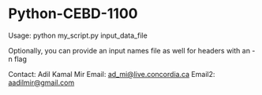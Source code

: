 # Python-CEBD-1100

Usage: 
python my_script.py input_data_file

Optionally, you can provide an input names file as well for headers with an -n flag 





Contact: 
Adil Kamal Mir
Email: ad_mi@live.concordia.ca
Email2: aadilmir@gmail.com
